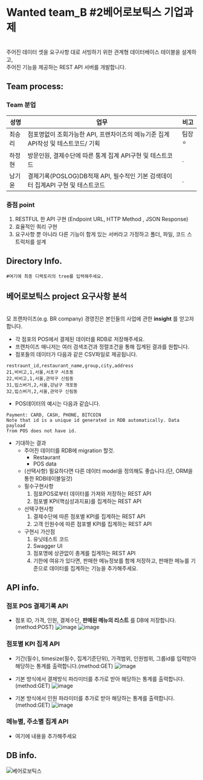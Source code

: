 # Wanted team_B #2베어로보틱스 기업과제 #
\
주어진 데이터 셋을 요구사항 대로 서빙하기 위한 관계형 데이터베이스 테이블을 설계하고,\
주어진 기능을 제공하는 REST API 서버를 개발합니다.


## Team process:

### Team 분업

|성명|업무|비고|
|------|---|---|
|최승리|점포명없이 조회가능한 API, 프랜차이즈의 메뉴기준 집계 API작성 및 테스트코드/ 기획|팀장⭐ |
|하정현|방문인원, 결제수단에 따른 통계 집계 API구현 및 테스트코드 |.|
|남기윤|결제기록(POSLOG)DB적재 API, 필수적인 기본 검색데이터 집계API 구현 및 테스트코드|.|\

### 중점 point

1. RESTFUL 한 API 구현 (Endpoint URL, HTTP Method , JSON Response)
2. 효율적인 쿼리 구현
3. 요구사항 뿐 아니라 다른 기능이 함게 있는 서버라고 가정하고 폴더, 파일, 코드 스트럭처를 설계

## Directory Info.

```
#여기에 최종 디렉토리의 tree를 입력해주세요.
```


## 베어로보틱스 project 요구사항 분석
\
모 프랜차이즈(e.g. BR company) 경영진은 본인들의 사업에 관한 **insight** 를 얻고자 합니다.

* 각 점포의 POS에서 결제된 데이터를 RDB로 저장해주세요.
* 프랜차이즈 매니저는 여러 검색조건과 정렬조건을 통해 집계된 결과를 원합니다.
* 점포들의 데이터가 다음과 같은 CSV파일로 제공됩니다.

```
restraunt_id,restaurant_name,group,city,address
21,비비고,1,서울,서초구 서초동
22,비비고,1,서울,관악구 신림동
31,빕스버거,2,서울,강남구 개포동
32,빕스버거,2,서울,관악구 신림동
```

* POS데이터의 예시는 다음과 같습니다.

```
Payment: CARD, CASH, PHONE, BITCOIN
Note that id is a unique id generated in RDB automatically. Data payload
from POS does not have id.
```
* 기대하는 결과
  * 주어진 데이터를 RDB에 migration 할것.
    - Restaurant
    - POS data
  * (선택사항) 필요하다면 다른 데이터 model을 정의해도 좋습니다.(단, ORM을 통한 RDB테이블일것)
  * 필수구현사항
    1. 점포POS로부터 데이터를 가져와 저장하는 REST API
    2. 점포별 KPI(핵심성과지표)를 집계하는 REST API
  * 선택구현사항
    1. 결제수단에 따른 점포별 KPI를 집계하는 REST API
    2. 고객 인원수에 따른 점포별 KPI를 집계하는 REST API
  * 구현시 가산점
    1. 유닛테스트 코드
    2. Swagger UI
    3. 점포명에 상관없이 총계를 집계하는 REST API
    4. 기한에 여유가 있다면, 판매한 메뉴정보를 함께 저장하고, 판매한 메뉴를 기준으로 데이터를 집계하는 기능을 추가해주세요.

    
    
## API info.

### 점포 POS 결제기록 API
* 점포 ID, 가격, 인원, 결제수단, **판매된 메뉴의 리스트** 를 DB에 저장합니다.(method:POST)
![image](https://user-images.githubusercontent.com/88444944/166812036-3f338398-1809-4177-bfbd-bbc09f73d5f0.png)
![image](https://user-images.githubusercontent.com/88444944/166812187-0561f07a-d7c9-43ed-8fe7-6e8ff9741673.png)

### 점포별 KPI 집계 API
* 기간(필수), timesize(필수, 집계기준단위), 가격범위, 인원범위, 그룹id를 입력받아 해당하는 통계를 출력합니다.(method:GET)
![image](https://user-images.githubusercontent.com/88444944/166812959-94b2a7b3-682a-42f1-bed6-c3d1974e2d17.png)

* 기본 방식에서 결제방식 파라미터를 추가로 받아 해당하는 통계를 출력합니다.(method:GET)
![image](https://user-images.githubusercontent.com/88444944/166813165-d5928593-2d44-44b4-bc5d-5aa66bf88a90.png)

* 기본 방식에서 인원 파라미터를 추가로 받아 해당하는 통계를 출력합니다.(method:GET)
![image](https://user-images.githubusercontent.com/88444944/166813668-ae895ace-9ae5-48ec-8024-c6cdb545e364.png)

### 메뉴별, 주소별 집계 API

* 여기에 내용을 추가해주세요

## DB info.

![베어로보틱스](https://user-images.githubusercontent.com/88444944/166814322-b9463ba8-0f22-49c4-8c7d-6ca2cf2c9fd3.png)


